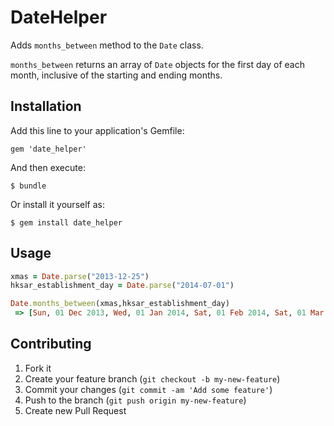 # DateHelper

Adds `months_between` method to the `Date` class. 

`months_between` returns an array of `Date` objects for the first day of each month, inclusive of the starting and ending months.

## Installation

Add this line to your application's Gemfile:

    gem 'date_helper'

And then execute:

    $ bundle

Or install it yourself as:

    $ gem install date_helper

## Usage
```ruby
xmas = Date.parse("2013-12-25")
hksar_establishment_day = Date.parse("2014-07-01")

Date.months_between(xmas,hksar_establishment_day)
 => [Sun, 01 Dec 2013, Wed, 01 Jan 2014, Sat, 01 Feb 2014, Sat, 01 Mar 2014, Tue, 01 Apr 2014, Thu, 01 May 2014, Sun, 01 Jun 2014, Tue, 01 Jul 2014]
```
## Contributing

1. Fork it
2. Create your feature branch (`git checkout -b my-new-feature`)
3. Commit your changes (`git commit -am 'Add some feature'`)
4. Push to the branch (`git push origin my-new-feature`)
5. Create new Pull Request
